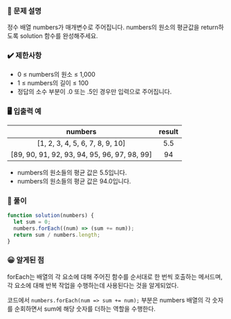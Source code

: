 ### 📝 문제 설명

정수 배열 numbers가 매개변수로 주어집니다. numbers의 원소의 평균값을 return하도록 solution 함수를 완성해주세요.

### ✔️ 제한사항

- 0 ≤ numbers의 원소 ≤ 1,000
- 1 ≤ numbers의 길이 ≤ 100
- 정답의 소수 부분이 .0 또는 .5인 경우만 입력으로 주어집니다.

### 🖥️ 입출력 예

|                   numbers                    | result |
| :------------------------------------------: | :----: |
|       [1, 2, 3, 4, 5, 6, 7, 8, 9, 10]        |  5.5   |
| [89, 90, 91, 92, 93, 94, 95, 96, 97, 98, 99] |   94   |

- numbers의 원소들의 평균 값은 5.5입니다.
- numbers의 원소들의 평균 값은 94.0입니다.

### 🧐 풀이

```js
function solution(numbers) {
  let sum = 0;
  numbers.forEach((num) => (sum += num));
  return sum / numbers.length;
}
```

### 😀 알게된 점

forEach는 배열의 각 요소에 대해 주어진 함수를 순서대로 한 번씩 호출하는 메서드며, 각 요소에 대해 반복 작업을 수행하는데 사용된다는 것을 알게되었다.

코드에서 `numbers.forEach(num => sum += num);` 부분은 numbers 배열의 각 숫자를 순회하면서 sum에 해당 숫자를 더하는 역할을 수행한다.
